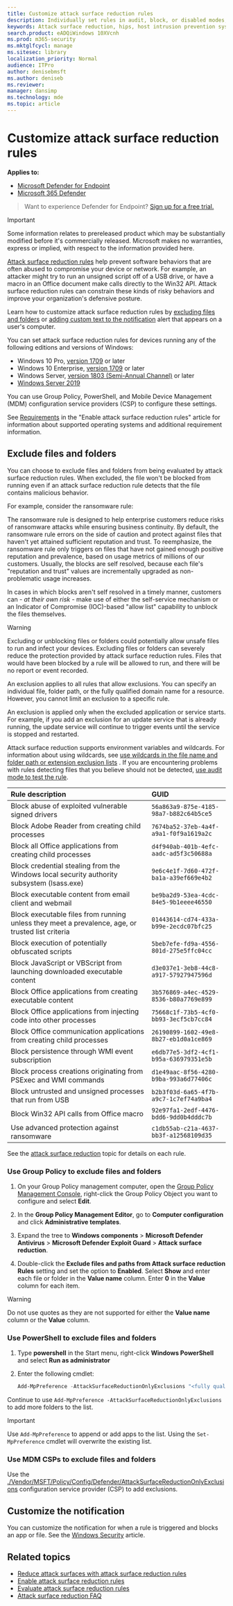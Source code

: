 ```yaml
---
title: Customize attack surface reduction rules
description: Individually set rules in audit, block, or disabled modes, and add files and folders that should be excluded from attack surface reduction rules
keywords: Attack surface reduction, hips, host intrusion prevention system, protection rules, anti-exploit, antiexploit, exploit, infection prevention, customize, configure, exclude
search.product: eADQiWindows 10XVcnh
ms.prod: m365-security
ms.mktglfcycl: manage
ms.sitesec: library
localization_priority: Normal
audience: ITPro
author: denisebmsft
ms.author: deniseb
ms.reviewer: 
manager: dansimp
ms.technology: mde
ms.topic: article
---
```


# Customize attack surface reduction rules

**Applies to:**

- [Microsoft Defender for Endpoint](https://go.microsoft.com/fwlink/p/?linkid=2154037)
- [Microsoft 365 Defender](https://go.microsoft.com/fwlink/?linkid=2118804)

> Want to experience Defender for Endpoint? [Sign up for a free trial.](https://signup.microsoft.com/create-account/signup?products=7f379fee-c4f9-4278-b0a1-e4c8c2fcdf7e&ru=https://aka.ms/MDEp2OpenTrial?ocid=docs-wdatp-assignaccess-abovefoldlink)

> [!IMPORTANT]
> Some information relates to prereleased product which may be substantially modified before it's commercially released. Microsoft makes no warranties, express or implied, with respect to the information provided here.

[Attack surface reduction rules](enable-attack-surface-reduction.md) help prevent software behaviors that are often abused to compromise your device or network. For example, an attacker might try to run an unsigned script off of a USB drive, or have a macro in an Office document make calls directly to the Win32 API. Attack surface reduction rules can constrain these kinds of risky behaviors and improve your organization's defensive posture.

Learn how to customize attack surface reduction rules by [excluding files and folders](#exclude-files-and-folders) or [adding custom text to the notification](#customize-the-notification) alert that appears on a user's computer.

You can set attack surface reduction rules for devices running any of the following editions and versions of Windows:

- Windows 10 Pro, [version 1709](/windows/whats-new/whats-new-windows-10-version-1709) or later
- Windows 10 Enterprise, [version 1709](/windows/whats-new/whats-new-windows-10-version-1709) or later
- Windows Server, [version 1803 (Semi-Annual Channel)](/windows-server/get-started/whats-new-in-windows-server-1803) or later
- [Windows Server 2019](/windows-server/get-started-19/whats-new-19)

You can use Group Policy, PowerShell, and Mobile Device Management (MDM) configuration service providers (CSP) to configure these settings.

See [Requirements](enable-attack-surface-reduction.md#requirements) in the "Enable attack surface reduction rules" article for information about supported operating systems and additional requirement information.

## Exclude files and folders

You can choose to exclude files and folders from being evaluated by attack surface reduction rules. When excluded, the file won't be blocked from running even if an attack surface reduction rule detects that the file contains malicious behavior.

For example, consider the ransomware rule:

The ransomware rule is designed to help enterprise customers reduce risks of ransomware attacks while ensuring business continuity. By default, the ransomware rule errors on the side of caution and protect against files that haven't yet attained sufficient reputation and trust. To reemphasize, the ransomware rule only triggers on files that have not gained enough positive reputation and prevalence, based on usage metrics of millions of our customers. Usually, the blocks are self resolved, because each file's "reputation and trust" values are incrementally upgraded as non-problematic usage increases.

In cases in which blocks aren't self resolved in a timely manner, customers can - _at their own risk_ - make use of either the self-service mechanism or an Indicator of Compromise (IOC)-based "allow list" capability to unblock the files themselves.  

> [!WARNING]
> Excluding or unblocking files or folders could potentially allow unsafe files to run and infect your devices. Excluding files or folders can severely reduce the protection provided by attack surface reduction rules. Files that would have been blocked by a rule will be allowed to run, and there will be no report or event recorded.

An exclusion applies to all rules that allow exclusions. You can specify an individual file, folder path, or the fully qualified domain name for a resource. However, you cannot limit an exclusion to a specific rule.

An exclusion is applied only when the excluded application or service starts. For example, if you add an exclusion for an update service that is already running, the update service will continue to trigger events until the service is stopped and restarted.

Attack surface reduction supports environment variables and wildcards. For information about using wildcards, see [use wildcards in the file name and folder path or extension exclusion lists](configure-extension-file-exclusions-microsoft-defender-antivirus.md#use-wildcards-in-the-file-name-and-folder-path-or-extension-exclusion-lists) .
If you are encountering problems with rules detecting files that you believe should not be detected, [use audit mode to test the rule](evaluate-attack-surface-reduction.md).

| Rule description | GUID |
|:----|:----|
| Block abuse of exploited vulnerable signed drivers | `56a863a9-875e-4185-98a7-b882c64b5ce5` |
| Block Adobe Reader from creating child processes | `7674ba52-37eb-4a4f-a9a1-f0f9a1619a2c` |
| Block all Office applications from creating child processes | `d4f940ab-401b-4efc-aadc-ad5f3c50688a` |
| Block credential stealing from the Windows local security authority subsystem (lsass.exe) | `9e6c4e1f-7d60-472f-ba1a-a39ef669e4b2` |
| Block executable content from email client and webmail | `be9ba2d9-53ea-4cdc-84e5-9b1eeee46550` |
| Block executable files from running unless they meet a prevalence, age, or trusted list criteria | `01443614-cd74-433a-b99e-2ecdc07bfc25` |
| Block execution of potentially obfuscated scripts | `5beb7efe-fd9a-4556-801d-275e5ffc04cc` |
| Block JavaScript or VBScript from launching downloaded executable content | `d3e037e1-3eb8-44c8-a917-57927947596d` |
| Block Office applications from creating executable content | `3b576869-a4ec-4529-8536-b80a7769e899` |
| Block Office applications from injecting code into other processes | `75668c1f-73b5-4cf0-bb93-3ecf5cb7cc84` |
| Block Office communication applications from creating child processes | `26190899-1602-49e8-8b27-eb1d0a1ce869` |
| Block persistence through WMI event subscription | `e6db77e5-3df2-4cf1-b95a-636979351e5b` |
| Block process creations originating from PSExec and WMI commands | `d1e49aac-8f56-4280-b9ba-993a6d77406c` |
| Block untrusted and unsigned processes that run from USB | `b2b3f03d-6a65-4f7b-a9c7-1c7ef74a9ba4` |
| Block Win32 API calls from Office macro | `92e97fa1-2edf-4476-bdd6-9dd0b4dddc7b` |
| Use advanced protection against ransomware | `c1db55ab-c21a-4637-bb3f-a12568109d35` |

See the [attack surface reduction](attack-surface-reduction.md) topic for details on each rule.

### Use Group Policy to exclude files and folders

1. On your Group Policy management computer, open the [Group Policy Management Console](https://technet.microsoft.com/library/cc731212.aspx), right-click the Group Policy Object you want to configure and select **Edit**.

2. In the **Group Policy Management Editor**, go to **Computer configuration** and click **Administrative templates**.

3. Expand the tree to **Windows components** > **Microsoft Defender Antivirus** > **Microsoft Defender Exploit Guard** > **Attack surface reduction**.

4. Double-click the **Exclude files and paths from Attack surface reduction Rules** setting and set the option to **Enabled**. Select **Show** and enter each file or folder in the **Value name** column. Enter **0** in the **Value** column for each item.

> [!WARNING]
> Do not use quotes as they are not supported for either the **Value name** column or the **Value** column.

### Use PowerShell to exclude files and folders

1. Type **powershell** in the Start menu, right-click **Windows PowerShell** and select **Run as administrator**
2. Enter the following cmdlet:

    ```PowerShell
    Add-MpPreference -AttackSurfaceReductionOnlyExclusions "<fully qualified path or resource>"
    ```

Continue to use `Add-MpPreference -AttackSurfaceReductionOnlyExclusions` to add more folders to the list.

> [!IMPORTANT]
> Use `Add-MpPreference` to append or add apps to the list. Using the `Set-MpPreference` cmdlet will overwrite the existing list.

### Use MDM CSPs to exclude files and folders

Use the [./Vendor/MSFT/Policy/Config/Defender/AttackSurfaceReductionOnlyExclusions](/windows/client-management/mdm/policy-csp-defender#defender-attacksurfacereductiononlyexclusions) configuration service provider (CSP) to add exclusions.

## Customize the notification

You can customize the notification for when a rule is triggered and blocks an app or file. See the [Windows Security](/windows/security/threat-protection/windows-defender-security-center/windows-defender-security-center#customize-notifications-from-the-windows-defender-security-center) article.

## Related topics

- [Reduce attack surfaces with attack surface reduction rules](attack-surface-reduction.md)
- [Enable attack surface reduction rules](enable-attack-surface-reduction.md)
- [Evaluate attack surface reduction rules](evaluate-attack-surface-reduction.md)
- [Attack surface reduction FAQ](attack-surface-reduction.md)
